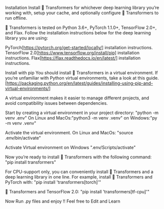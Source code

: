 Installation
Install 🤗 Transformers for whichever deep learning library you’re working with, setup your cache, and optionally configure 🤗 Transformers to run offline.

🤗 Transformers is tested on Python 3.6+, PyTorch 1.1.0+, TensorFlow 2.0+, and Flax. Follow the installation instructions below for the deep learning library you are using:

PyTorch[https://pytorch.org/get-started/locally/] installation instructions.
TensorFlow 2.0[https://www.tensorflow.org/install/pip] installation instructions.
Flax[https://flax.readthedocs.io/en/latest/] installation instructions.

Install with pip
You should install 🤗 Transformers in a virtual environment. 
If you’re unfamiliar with Python virtual environments, 
take a look at this guide.[https://packaging.python.org/en/latest/guides/installing-using-pip-and-virtual-environments/]


A virtual environment makes it easier to manage different projects, and avoid compatibility issues between dependencies.

Start by creating a virtual environment in your project directory:
"python -m venv .env"
On Linux and MacOs:"python3 -m venv .venv"
on Windows:"py -m venv .venv"

Activate the virtual environment. On Linux and MacOs:
"source .env/bin/activate"

Activate Virtual environment on Windows ".env/Scripts/activate"

Now you’re ready to install 🤗 Transformers with the following command:
"pip install transformers"

For CPU-support only, 
you can conveniently install 🤗 Transformers and a deep learning library in one line. 
For example, install 🤗 Transformers and PyTorch with:
"pip install 'transformers[torch]'"

🤗 Transformers and TensorFlow 2.0:
"pip install 'transformers[tf-cpu]'"

Now Run .py files and enjoy !! Feel free to Edit and Learn
